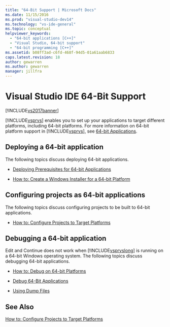 ```yaml
---
title: "64-Bit Support | Microsoft Docs"
ms.date: 11/15/2016
ms.prod: "visual-studio-dev14"
ms.technology: "vs-ide-general"
ms.topic: conceptual
helpviewer_keywords:
  - "64-bit applications [C++]"
  - "Visual Studio, 64-bit support"
  - "64-bit programming [C++]"
ms.assetid: b08ff3ad-c6fd-468f-94d5-01a61aab6833
caps.latest.revision: 18
author: gewarren
ms.author: gewarren
manager: jillfra
---
```

# Visual Studio IDE 64-Bit Support
[!INCLUDE[vs2017banner](../includes/vs2017banner.md)]

[!INCLUDE[vsprvs](../includes/vsprvs-md.md)] enables you to set up your applications to target different platforms, including 64-bit platforms. For more information on 64-bit platform support in [!INCLUDE[vsprvs](../includes/vsprvs-md.md)], see [64-bit Applications](https://msdn.microsoft.com/library/fd4026bc-2c3d-4b27-86dc-ec5e96018181).

## Deploying a 64-bit application
 The following topics discuss deploying 64-bit applications.

- [Deploying Prerequisites for 64-bit Applications](../deployment/deploying-prerequisites-for-64-bit-applications.md)

- [How to: Create a Windows Installer for a 64-bit Platform](https://msdn.microsoft.com/232bfc64-f99a-4cc6-9806-ba70bb9a09ff)

## Configuring projects as 64-bit applications
 The following topics discuss configuring projects to be built to 64-bit applications.

- [How to: Configure Projects to Target Platforms](../ide/how-to-configure-projects-to-target-platforms.md)

## Debugging a 64-bit application
 Edit and Continue does not work when [!INCLUDE[vsprvslong](../includes/vsprvslong-md.md)] is running on a 64-bit Windows operating system. The following topics discuss debugging 64-bit applications.

- [How to: Debug on 64-bit Platforms](https://msdn.microsoft.com/27495e23-a624-46fb-996f-043d0a816dd5)

- [Debug 64-Bit Applications](../debugger/debug-64-bit-applications.md)

- [Using Dump Files](../debugger/using-dump-files.md)

## See Also
 [How to: Configure Projects to Target Platforms](../ide/how-to-configure-projects-to-target-platforms.md)
